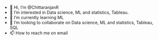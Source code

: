 - 👋 Hi, I’m @ChittaranjanR
- 👀 I’m interested in Data science, ML and statistics, Tableau.
- 🌱 I’m currently learning ML
- 💞️ I’m looking to collaborate on Data science, ML and statistics, Tableau, SQL
- 📫 How to reach me on email

<!---
ChittaranjanR/ChittaranjanR is a ✨ special ✨ repository because its `README.md` (this file) appears on your GitHub profile.
You can click the Preview link to take a look at your changes.
--->
